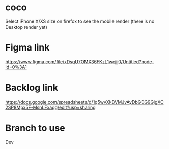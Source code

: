 
# coco

Select iPhone X/XS size on firefox to see the mobile render (there is no Desktop render yet)

# Figma link

https://www.figma.com/file/xDsqU7OMX36FKzL1wcjjj0/Untitled?node-id=0%3A1

# Backlog link

https://docs.google.com/spreadsheets/d/1q5wvXkBVMJvAyDbGDG9GjgXC2SP8Mpx5F-MsnLFxaqg/edit?usp=sharing

# Branch to use

Dev
